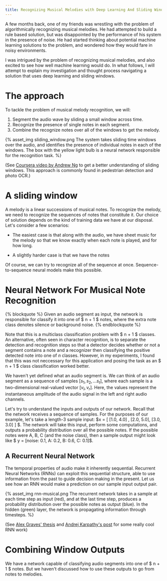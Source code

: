 ```yaml
---
title: Recognizing Musical Melodies with Deep Learning And Sliding Windows
---
```


A few months back, one of my friends was wrestling with the problem of algorithmically recognizing musical melodies. He had attempted to build a rule based solution, but was disappointed by the performance of his system in the presence of noise. He had started thinking about potential machine learning solutions to the problem, and wondered how they would fare in noisy environments.

I was intrigued by the problem of recognizing musical melodies, and also excited to see how well machine learning would do. In what follows, I will attempt to explain my investigation and thought process navigating a solution that uses deep learning and sliding windows.

# The approach
To tackle the problem of musical melody recognition, we will:
1. Segment the audio wave by sliding a small window across time.
2. Recognize the presence of single notes in each segment.
3. Combine the recognize notes over all of the windows to get the melody.

{% asset_img sliding_window.png The system takes sliding time windows over the audio, and identifies the presence of individual notes in each of the windows. The box with the yellow light bulb is a neural network responsible for the recognition task. %}

(See [Coursera video by Andrew Ng](https://www.coursera.org/learn/machine-learning/lecture/bQhq3/sliding-windows) to get a better understanding of sliding windows. This approach is commonly found in pedestrian detection and photo OCR.)

# A sliding window
A melody is a linear successions of musical notes. To recognize the melody, we need to recognize the sequences of notes that constitute it. Our choice of solution depends on the kind of training data we have at our disposal. Let's consider a few scenarios:

- The easiest case is that along with the audio, we have sheet music for the melody so that we know exactly when each note is played, and for how long.

- A slightly harder case is that we have the notes 

Of course, we can try to recognize all of the sequence at once. Sequence-to-sequence neural models make this possible.

# Neural Network For Musical Note Recognition

{% blockquote %}
Given an audio segment as input, the network is responsible for classify it into one of $ n + 1 $ notes, where the extra note class denotes silence or background noise.
{% endblockquote %}

Note that this is a multiclass classification problem with $ n + 1 $ classes. An alternative, often seen in character recognition, is to separate the detection and recognition steps so that a detector decides whether or not a segment contains a note and a recognizer then classifying the positive detected note into one of $n$ classes. However, in my experiments, I found that this was not neccessary for this application and posing the task as an $ n + 1 $ class classification worked better.

We haven't yet defined what an audio segment is. We can think of an audio segment as a sequence of samples $[s_1, s_2, ... s_t]$, where each sample is a two-dimensional real-valued vector $[ v_l , v_r ]$. Here, the values represent the instantaneous amplitude of the audio signal in the left and right audio channels.

Let's try to understand the inputs and outputs of our network. Recall that the network receives a sequence of samples. For the purposes of our example, let's take a length-3 sample input: $x = [ [1.0, 4.0] , [2.0, 5.0], [3.0, 3.0] ] $. The network will take this input, perform some computations, and outputs a probability distribution over all the possible notes. If the possible notes were A, B, C (and the noise class), then a sample output might look like $ y = [noise: 0.1, A: 0.2, B: 0.6, C: 0.1]$.

## A Recurrent Neural Network
The temporal properties of audio make it inherently sequential. Recurrent Neural Networks (RNNs) can exploit this sequential structure, able to use information from the past to guide decision making in the present. Let us see how an RNN would make a prediction on our sample input output pair.

{% asset_img rnn-musical.png The recurrent network takes in a sample at each time step as input (red), and at the last time step, produces a probability distribution over the possible notes as output (blue). In the hidden (green) layer, the network is propagating information through timesteps. %}

(See [Alex Graves' thesis](https://www.cs.toronto.edu/~graves/preprint.pdf) and [Andrej Karpathy's post](http://karpathy.github.io/2015/05/21/rnn-effectiveness/) for some really cool RNN work)

# Combining Window Outputs
We have a network capable of classifying audio segments into one of $ n + 1 $ notes. But we haven't discussed how to use these outputs to go from notes to melodies. 